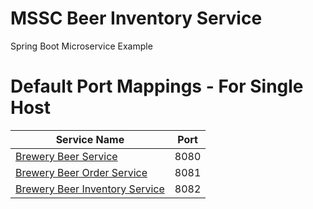 # MSSC Beer Inventory Service

Spring Boot Microservice Example

# Default Port Mappings - For Single Host
| Service Name | Port | 
| --------| -----|
| [Brewery Beer Service](https://github.com/lokhansn/mssc-beer-service) | 8080 |
| [Brewery Beer Order Service](https://github.com/lokhansn/mssc-beer-order-service) | 8081 |
| [Brewery Beer Inventory Service](https://github.com/lokhansn/mssc-beer-inventory-service) | 8082 |